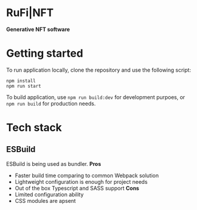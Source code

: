 # RuFi|NFT
**Generative NFT software**

# Getting started
To run application locally, clone the repository and use the following script:
```
npm install
npm run start
```

To build application, use `npm run build:dev` for development purpoes, or `npm run build` for production needs.

# Tech stack

## ESBuild
ESBuild is being used as bundler.
**Pros**
- Faster build time comparing to common Webpack solution
- Lightweight configuration is enough for project needs
- Out of the box Typescript and SASS support
**Cons**
- Limited configuration ability
- CSS modules are apsent